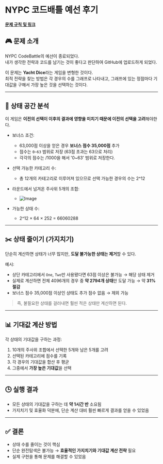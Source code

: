 # NYPC 코드배틀 예선 후기

**[문제 규칙 및 링크](https://nypc.github.io/2025-codebattle/online_1)**


## 🎮 문제 소개
NYPC CodeBattle의 예선이 종료되었다.  
내가 생각한 전략과 코드를 남기는 것이 좋다고 판단하여 GitHub에 업로드하게 되었다.  

이 문제는 **Yacht Dice**라는 게임을 변형한 것이다.  
최적 전략을 찾는 방법은 각 경우의 수를 그래프로 나타내고, 그래프에 있는 정점마다 기대값을 구해서 가장 높은 것을 선택하는 것이다.

---

## 🧮 상태 공간 분석
이 게임은 **이전의 선택이 이후의 결과에 영향을 미치기 때문에 이전의 선택을 고려**해야한다.  

- 보너스 조건:  
  - 63,000점 이상을 얻은 경우 **보너스 점수 35,000점** 추가
  - 점수는 `0~63` 범위로 저장 (63점 초과는 63으로 처리)
  - 각각의 점수는 /1000을 해서 '0~63' 범위로 저장한다.

- 선택 가능한 카테고리 수:  
  - 총 12개의 카테고리로 이루어져 있으므로 선택 가능한 경우의 수는 2^12

- 라운드에서 넘겨온 주사위 5개의 조합:
  -  ![Image](https://github.com/user-attachments/assets/cad77fda-e2dd-4e68-8a7c-20abc95914e7)

- 가능한 상태 수:
  - 2^12 × 64 × 252 = 66060288
---

## ✂️ 상태 줄이기 (가지치기)
단순히 계산하면 상태가 너무 많지만, **도달 불가능한 상태는 제거**할 수 있다.

예시:
- 상단 카테고리에서 `One`, `Two`만 사용됐다면 63점 이상은 불가능 → 해당 상태 제거
- 실제로 계산하면 전체 4096개의 경우 중 **약 2794개 상태**만 도달 가능 → 약 **31% 절감**
- 보너스 점수 35,000점 이상인 상태도 추가 점수 없음 → 제외 가능

> 즉, 불필요한 상태를 걸러내면 훨씬 적은 상태만 계산하면 된다.

---

## 📊 기대값 계산 방법
각 상태의 기대값을 구하는 과정:
1. 10개의 주사위 조합에서 선택한 5개와 남은 5개를 고려
2. 선택된 카테고리에 점수를 기록
3. 각 경우의 기대값을 합산 후 평균
4. 그중에서 **가장 높은 기대값**을 선택

---

## 🕒 실행 결과
- 모든 상태의 기대값을 구하는 데 **약 1시간 반** 소요됨
- 가지치기 및 효율화 덕분에, 단순 계산 대비 훨씬 빠르게 결과를 얻을 수 있었음

---

## ✅ 결론
- 상태 수를 줄이는 것이 핵심
- 단순 완전탐색은 불가능 → **효율적인 가지치기와 기대값 계산 전략** 필요
- 실제 구현을 통해 문제를 해결할 수 있었음

